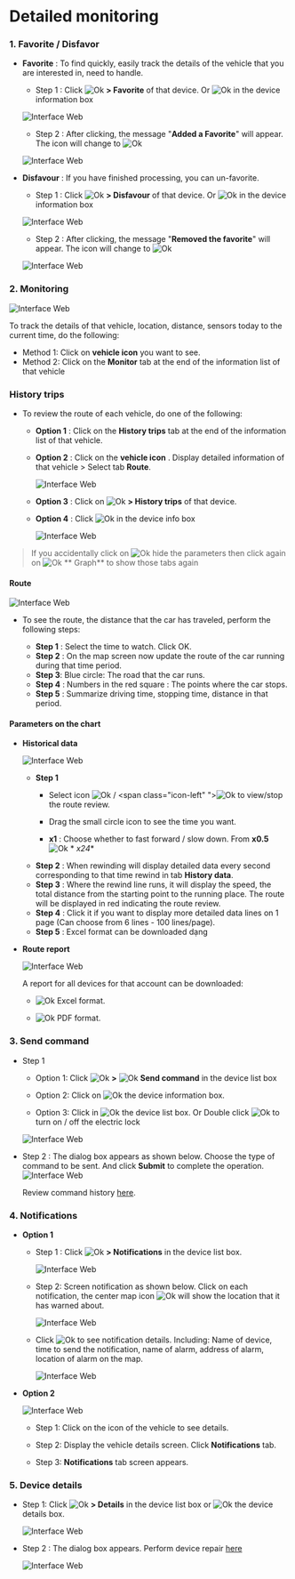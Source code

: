 #  Detailed monitoring

### 1. Favorite / Disfavor

* **Favorite** : To find quickly, easily track the details of the vehicle that you are interested in, need to handle.
    * Step 1 :  Click  <span class="icon-left ">![Ok](/docs/assets/images/web-interface/icon/SVG/ellipsis-v.svg) **> Favorite** of that device.
    Or  <span class="icon-left ">![Ok](/docs/assets/images/web-interface/icon/SVG/star.svg) in the device information box

    <span style="display:block;text-align:left">![Interface Web](/docs/assets/images//web-english/map/favourite.png)

    * Step 2 : After clicking, the message "**Added a Favorite**" will appear. The icon will change to  <span class="icon-left svg-filter-blue">![Ok](/docs/assets/images/web-interface/icon/SVG/star1.svg)

    <span style="display:block;text-align:left">![Interface Web](/docs/assets/images//web-english/map/favourite-2.png)

* **Disfavour** : If you have finished processing, you can un-favorite.

    * Step 1 :  Click  <span class="icon-left ">![Ok](/docs/assets/images/web-interface/icon/SVG/ellipsis-v.svg) **> Disfavour** of that device.
    Or  <span class="icon-left svg-filter-blue">![Ok](/docs/assets/images/web-interface/icon/SVG/star1.svg) in the device information box

    <span style="display:block;text-align:left">![Interface Web](/docs/assets/images//web-english/map/disfavourite.png)

    * Step 2 : After clicking, the message "**Removed the favorite**" will appear. The icon will change to <span class="icon-left ">![Ok](/docs/assets/images/web-interface/icon/SVG/star.svg)

    <span style="display:block;text-align:left">![Interface Web](/docs/assets/images//web-english/map/disfavourite-2.png)


### 2. Monitoring

<span style="display:block;text-align:left">![Interface Web](/docs/assets/images/web-english/map/monitor.png)

To track the details of that vehicle, location, distance, sensors today to the current time, do the following:
- Method 1: Click on **vehicle icon** you want to see.
- Method 2: Click on the **Monitor** tab at the end of the information list of that vehicle


### History trips 

- To review the route of each vehicle, do one of the following:
  
  - **Option 1** : Click on the **History trips** tab at the end of the information list of that vehicle.
  - **Option 2** : Click on the **vehicle icon** . Display detailed information of that vehicle > Select tab **Route**.

    <span style="display:block;text-align:left">![Interface Web](/docs/assets/images/web-english/map/route-history.png)

  - **Option 3** : Click on <span class="icon-left ">![Ok](/docs/assets/images/web-interface/icon/SVG/ellipsis-v.svg) **> History trips** of that device.

  - **Option 4** : Click <span class="icon-left ">![Ok](/docs/assets/images/web-interface/icon/SVG/route.svg) in the device info box

    <span style="display:block;text-align:left">![Interface Web](/docs/assets/images/web-english/map/route-en.png)



> If you accidentally click on <span class="icon-left svg-filter-tick">![Ok](/docs/assets/images/web-interface/icon/SVG/icons8-close-window.svg) hide the parameters then click again on <span class="icon-left svg-filter-tick">![Ok](/docs/assets/images/web-interface/icon/SVG/chart-line.svg) ** Graph** to show those tabs again
 
<div id="route">
</div>

#### Route
  
<span style="display:block;text-align:left">![Interface Web](/docs/assets/images/web-interface/map/history.png)

- To see the route, the distance that the car has traveled, perform the following steps:

  - **Step 1** : Select the time to watch. Click OK.
  - **Step 2** : On the map screen now update the route of the car running during that time period.
  - **Step 3**: Blue circle: The road that the car runs.
  - **Step 4** : Numbers in the red square : The points where the car stops.
  - **Step 5** : Summarize driving time, stopping time, distance in that period.

#### Parameters on the chart

* **Historical data**

    <span style="display:block;text-align:left">![Interface Web](/docs/assets/images/web-interface/map/data-history.png)

  - **Step 1**
    - Select icon <span class="icon-left">![Ok](/docs/assets/images/web-interface/icon/SVG/icons8-circled-play.svg) / <span class="icon-left" ">![Ok](/docs/assets/images/web-interface/icon/SVG/icons8-pause-button.svg) to view/stop the route review.

    - Drag the small circle icon to see the time you want.

    - **x1** : Choose whether to fast forward / slow down. From **x0.5** <span class="icon-left svg-filter-serch">![Ok](/docs/assets/images/web-interface/icon/SVG/arrow-right.svg) * *x24**
  - **Step 2** : When rewinding will display detailed data every second corresponding to that time rewind in tab **History data**.
  - **Step 3** : Where the rewind line runs, it will display the speed, the total distance from the starting point to the running place. The route will be displayed in red indicating the route review.
  - **Step 4** : Click it if you want to display more detailed data lines on 1 page (Can choose from 6 lines - 100 lines/page).
  - **Step 5** : Excel format can be downloaded dạng

* **Route report**

    <span class="icon-left4 ">![Interface Web](/docs/assets/images//web-english/map/report-route.png)

    A report for all devices for that account can be downloaded:

    * <span class="icon-left svg-filter-circlegreen">![Ok](/docs/assets/images/web-interface/icon/SVG/file-excel1.svg) Excel format.

    *  <span class="icon-left svg-filter-circlered">![Ok](/docs/assets/images/web-interface/icon/SVG/file-pdf1.svg) PDF format.

### 3. Send command

* Step 1

    * Option 1: Click <span class="icon-left svg-filter-info">![Ok](/docs/assets/images/web-interface/icon/SVG/ellipsis-v.svg)  **>**   <span class="icon-left svg-filter-info">![Ok](/docs/assets/images/web-interface/icon/SVG/terminal.svg) **Send command** in the device list box

    * Option 2: Click on <span class="icon-left svg-filter-info">![Ok](/docs/assets/images/web-interface/icon/SVG/terminal.svg) the device information box.

    * Option 3: Click in <span class="icon-left svg-filter-info">![Ok](/docs/assets/images/web-interface/icon/SVG/power-off.svg) the device list box. Or Double click <span class="icon-left svg-filter-info">![Ok](/docs/assets/images/web-interface/icon/SVG/power-off.svg) to turn on / off the electric lock

     <span style="display:block;text-align:left">![Interface Web](/docs/assets/images//web-english/map/send-command.png)

* Step 2 : The dialog box appears as shown below. Choose the type of command to be sent. And click **Submit** to complete the operation.
    <span class="icon-left4 ">![Interface Web](/docs/assets/images//web-english/map/send-command-2.png)

    Review command history [here](modules/web-interface/devices/send-the-device-command/).
### 4. Notifications

* **Option 1** 

    * Step 1 : Click <span class="icon-left svg-filter-info">![Ok](/docs/assets/images/web-interface/icon/SVG/ellipsis-v.svg) **> Notifications** in the device list box.

        <span class="icon-left4 ">![Interface Web](/docs/assets/images//web-english/map/notification.png)

    * Step 2: Screen notification as shown below. Click on each notification, the center map icon  <span class="icon-left svg-filter-circlered">![Ok](/docs/assets/images/web-interface/icon/SVG//plus1.svg) will show the location that it has warned about.

        <span style="display:block;text-align:left">![Interface Web](/docs/assets/images//web-english/map/notification-2.png)

    * Click <span class="icon-left svg-filter-info">![Ok](/docs/assets/images/web-interface/icon/SVG/info-circle.svg) to see notification details. Including: Name of device, time to send the notification, name of alarm, address of alarm, location of alarm on the map.

        <span style="display:block;text-align:left">![Interface Web](/docs/assets/images//web-english/map/notification-3.png)

* **Option 2** 

    <span style="display:block;text-align:left">![Interface Web](/docs/assets/images//web-english/map/notification-1.png)

    * Step 1: Click on the icon of the vehicle to see details.

    * Step 2: Display the vehicle details screen. Click **Notifications** tab.

    * Step 3: **Notifications** tab screen appears.

### 5. Device details

* Step 1: Click <span class="icon-left svg-filter-info">![Ok](/docs/assets/images/web-interface/icon/SVG/ellipsis-v.svg) **> Details** in the device list box or <span class="icon-left svg-filter-info">![Ok](/docs/assets/images/web-interface/icon/SVG/file-alt.svg) the device details box.

    <span style="display:block;text-align:left">![Interface Web](/docs/assets/images//web-english/map/edit-device.png)

* Step 2 : The dialog box appears. Perform device repair [here](modules/web-interface/devices/edit-device/#suathietbi) <div id="suathietbi">

    <span style="display:block;text-align:left">![Interface Web](/docs/assets/images//web-english/map/edit-device-2.png)


